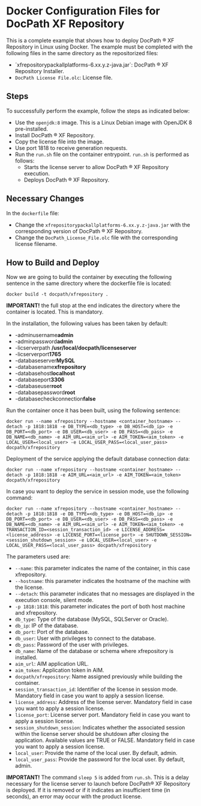 # Docker Configuration Files for DocPath XF Repository

This is a complete example that shows how to deploy DocPath ® XF Repository in Linux using Docker. The example must be completed with the following files in the same directory as the repositorized files:

- ´xfrepositorypackallplatforms-6.xx.y.z-java.jar`: DocPath ® XF Repository Installer.
- `DocPath License File.olc`: License file.
 
## Steps 
To successfully perform the example, follow the steps as indicated below:
- Use the `openjdk:8` image. This is a Linux Debian image with OpenJDK 8 pre-installed.
- Install DocPath ® XF Repository.
- Copy the license file into the image.
- Use port 1818 to receive generation requests.
- Run the `run.sh` file on the container entrypoint. `run.sh` is performed as follows:
  - Starts the license server to allow DocPath ® XF Repository execution.
  - Deploys DocPath ® XF Repository.

## Necessary Changes
In the `dockerfile` file:
- Change the `xfrepositorypackallplatforms-6.xx.y.z-java.jar` with the corresponding version of DocPath ® XF Repository.
- Change the `DocPath_License_File.olc` file with the corresponding license filename.

## How to Build and Deploy
Now we are going to build the container by executing the following sentence in the same directory where the dockerfile file is located:

`docker build -t docpath/xfrepository .`

**IMPORTANT!** the full stop at the end indicates the directory where the container is located. This is mandatory.

In the installation, the following values has been taken by default:
- -adminusername**admin**
- -adminpassword**admin**
- -licserverpath **/usr/local/docpath/licenseserver**
- -licserverport**1765**
- -databaseserver**MySQL** 
- -databasename**xfrepository** 
- -databasehost**localhost** 
- -databaseport**3306** 
- -databaseuser**root**
- -databasepassword**root**
- -databasecheckconnection**false**

Run the container once it has been built, using the following sentence:

`docker run --name xfrepository --hostname <container_hostname> --detach -p 1818:1818 -e DB_TYPE=<db_type> -e DB_HOST=<db_ip> -e DB_PORT=<db_port> -e DB_USER=<db_user> -e DB_PASS=<db_pass> -e DB_NAME=<db_name> -e AIM_URL=<aim_url> -e AIM_TOKEN=<aim_token> -e LOCAL_USER=<local_user> -e LOCAL_USER_PASS=<local_user_pass> docpath/xfrepository`

Deployment of the service applying the default database connection data:

`docker run --name xfrepository --hostname <container_hostname> --detach -p 1818:1818 -e AIM_URL=<aim_url> -e AIM_TOKEN=<aim_token> docpath/xfrepository`

In case you want to deploy the service in session mode, use the following command:

`docker run --name xfrepository --hostname <container_hostname> --detach -p 1818:1818 -e DB_TYPE=<db_type> -e DB_HOST=<db_ip> -e DB_PORT=<db_port> -e DB_USER=<db_user> -e DB_PASS=<db_pass> -e DB_NAME=<db_name> -e AIM_URL=<aim_url> -e AIM_TOKEN=<aim_token> -e TRANSACTION_ID=<session_transaction_id> -e LICENSE_ADDRESS=<license_address> -e LICENSE_PORT=<license_port> -e SHUTDOWN_SESSION=<session_shutdown_session> -e LOCAL_USER=<local_user> -e LOCAL_USER_PASS=<local_user_pass> docpath/xfrepository`

The parameters used are:
- `--name`: this parameter indicates the name of the container, in this case xfrepository.
- `--hostname`: this parameter indicates the hostname of the machine with the license.
- `--detach`: this parameter indicates that no messages are displayed in the execution console, silent mode.
- `-p 1818:1818`: this parameter indicates the port of both host machine and xfrepository.
- `db_type`: Type of the database (MySQL, SQLServer or Oracle).
- `db_ip`: IP of the database.
- `db_port`: Port of the database.
- `db_user`: User with privileges to connect to the database.
- `db_pass`: Password of the user with privileges.
- `db_name`: Name of the database or schema where xfrepository is installed.
- `aim_url`: AIM application URL.
- `aim_token`: Application token in AIM.
- `docpath/xfrepository`: Name assigned previously while building the container.
- `session_transaction_id`: Identifier of the license in session mode. Mandatory field in case you want to apply a session license.
- `license_address`: Address of the license server. Mandatory field in case you want to apply a session license.
- `license_port`: License server port. Mandatory field in case you want to apply a session license.
- `session_shutdown_session`: Indicates whether the associated session within the license server should be shutdown after closing the application. Available values are TRUE or FALSE. Mandatory field in case you want to apply a session license.
- `local_user`: Provide the name of the local user. By default, admin.
- `local_user_pass`: Provide the password for the local user. By default, admin.


**IMPORTANT!** The command `sleep 5` is added from `run.sh`. This is a delay necessary for the license server to launch before DocPath® XF Repository is deployed. If it is removed or if it indicates an insufficient time (in seconds), an error may occur with the product license.
